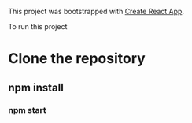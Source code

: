 This project was bootstrapped with [Create React App](https://github.com/facebook/create-react-app).

To run this project 
# Clone the repository
## npm install 
### npm start

